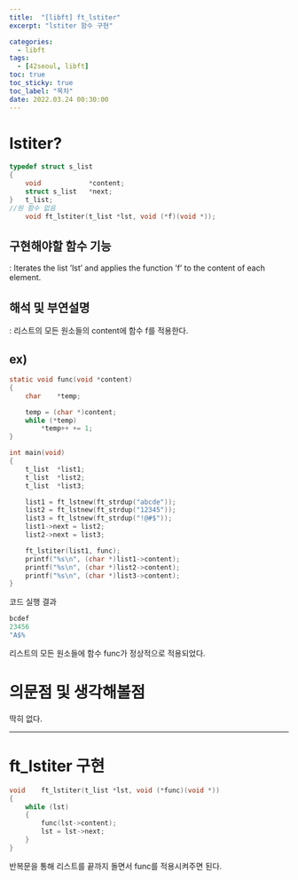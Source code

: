 ```yaml
---
title:  "[libft] ft_lstiter"
excerpt: "lstiter 함수 구현"

categories:
  - libft
tags:
  - [42seoul, libft]
toc: true
toc_sticky: true
toc_label: "목차"
date: 2022.03.24 00:30:00
---
```


# lstiter?

```c
typedef struct s_list
{
	void			*content;
	struct s_list	*next;
}	t_list;
//원 함수 없음
    void ft_lstiter(t_list *lst, void (*f)(void *));
```

## 구현해야할 함수 기능    
:  Iterates the list ’lst’ and applies the function ’f’ to the content of each element.    

## 해석 및 부연설명    
:  리스트의 모든 원소들의 content에 함수 f를 적용한다.    

## ex)    
```c
static void	func(void *content)
{
	char	*temp;

	temp = (char *)content;
	while (*temp)
		*temp++ += 1;
}

int	main(void)
{
	t_list	*list1;
	t_list	*list2;
	t_list	*list3;

	list1 = ft_lstnew(ft_strdup("abcde"));
	list2 = ft_lstnew(ft_strdup("12345"));
	list3 = ft_lstnew(ft_strdup("!@#$"));
	list1->next = list2;
	list2->next = list3;

	ft_lstiter(list1, func);
	printf("%s\n", (char *)list1->content);
	printf("%s\n", (char *)list2->content);
	printf("%s\n", (char *)list3->content);
}
```
코드 실행 결과
```c
bcdef
23456
"A$%
```
리스트의 모든 원소들에 함수 func가 정상적으로 적용되었다.    

# 의문점 및 생각해볼점    
딱히 없다.    

***

# ft_lstiter 구현

```c
void	ft_lstiter(t_list *lst, void (*func)(void *))
{
	while (lst)
	{
		func(lst->content);
		lst = lst->next;
	}
}

```

반복문을 통해 리스트를 끝까지 돌면서 func를 적용시켜주면 된다.    
